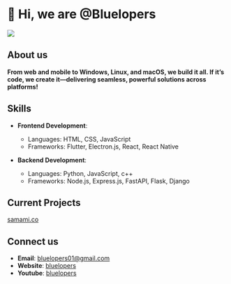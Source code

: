 # **👋 Hi, we are @Bluelopers**

<img src="https://img.freepik.com/free-vector/business-team-brainstorm-idea-lightbulb-from-jigsaw-working-team-collaboration-enterprise-cooperation-colleagues-mutual-assistance-concept-bright-vibrant-violet-isolated-illustration_335657-580.jpg?t=st=1730211728~exp=1730215328~hmac=5ed7df559565b2c5594c3f7824d3d8437d24c8ec3f7a808c77d6eda94f201cfe&w=826">

## About us
  **From web and mobile to Windows, Linux, and macOS, we build it all. If it’s code, we create it—delivering seamless, powerful solutions across platforms!**

## Skills

- **Frontend Development**:
  - Languages: HTML, CSS, JavaScript
  - Frameworks: Flutter, Electron.js, React, React Native

- **Backend Development**:
  - Languages: Python, JavaScript, c++
  - Frameworks: Node.js, Express.js, FastAPI, Flask, Django

## Current Projects
[samami.co](https://samami.co/public/index.html)

## Connect us

- **Email**: [bluelopers01@gmail.com](mailto:bluelopers01@gmail.com)
- **Website**: [bluelopers](bluelopers.com)
- **Youtube**: [bluelopers](https://www.youtube.com/@BlueLopers)
